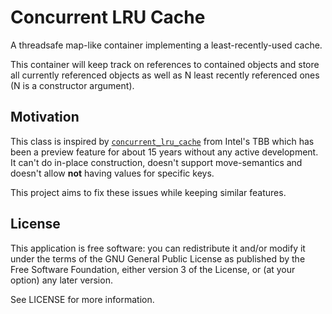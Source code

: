 # Concurrent LRU Cache
A threadsafe map-like container implementing a least-recently-used cache.

This container will keep track on references to contained objects and store all currently referenced objects as well as N least recently referenced ones (N is a constructor argument).

## Motivation
This class is inspired by [`concurrent_lru_cache`](https://software.intel.com/en-us/node/506354) from Intel's TBB which has been a preview feature for about 15 years without any active development.
It can't do in-place construction, doesn't support move-semantics and doesn't allow **not** having values for specific keys.

This project aims to fix these issues while keeping similar features.

## License
This application is free software: you can redistribute it and/or modify it under the terms of the GNU General Public License as published by the Free Software Foundation, either version 3 of the License, or (at your option) any later version.

See LICENSE for more information.
